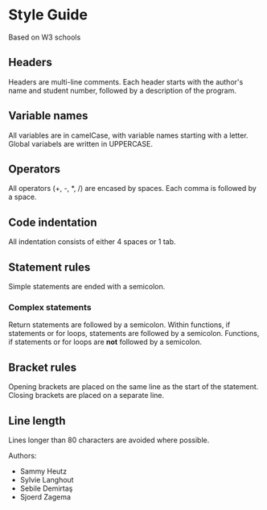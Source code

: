 # Style Guide
Based on W3 schools

## Headers
Headers are multi-line comments.
Each header starts with the author's name and student number, followed by a description of the program.

## Variable names
All variables are in camelCase, with variable names starting with a letter.
Global variabels are written in UPPERCASE.

## Operators
All operators (+, -, *, /) are encased by spaces. Each comma is followed by a space.

## Code indentation
All indentation consists of either 4 spaces or 1 tab.

## Statement rules
Simple statements are ended with a semicolon.

### Complex statements
Return statements are followed by a semicolon.
Within functions, if statements or for loops, statements are followed by a semicolon.
Functions, if statements or for loops are **not** followed by a semicolon.

## Bracket rules
Opening brackets are placed on the same line as the start of the statement.
Closing brackets are placed on a separate line.

## Line length
Lines longer than 80 characters are avoided where possible.

Authors:
- Sammy Heutz
- Sylvie Langhout
- Sebile Demirtaş
- Sjoerd Zagema 
